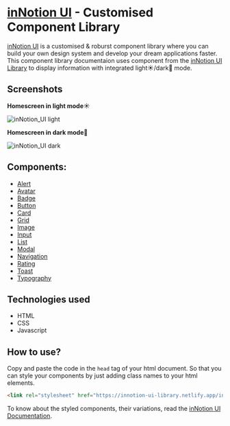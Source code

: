 # [inNotion UI](https://innotion-ui.netlify.app/) - Customised Component Library

[inNotion UI](https://innotion-ui.netlify.app/) is a customised & roburst component library where you can build your own design system and develop your dream applications faster. This component library documentaion uses component from the [inNotion UI Library](https://github.com/nayyyhaa/inNotion-UI-library) to display information with integrated light☀️/dark🌙 mode.

## Screenshots

**Homescreen in light mode**☀️

![inNotion_UI light](https://dev-to-uploads.s3.amazonaws.com/uploads/articles/k8jm757qxk83fwhxh634.png)

**Homescreen in dark mode**🌙

![inNotion_UI dark](https://user-images.githubusercontent.com/46138150/152549087-f26904f9-a5a5-4bfd-b8ea-2b4b22cde62c.png)

## Components:

- [Alert](https://innotion-ui.netlify.app/docs/alert/)
- [Avatar](https://innotion-ui.netlify.app/docs/avatar/)
- [Badge](https://innotion-ui.netlify.app/docs/badge/)
- [Button](https://innotion-ui.netlify.app/docs/button/)
- [Card](https://innotion-ui.netlify.app/docs/card/)
- [Grid](https://innotion-ui.netlify.app/docs/grid/)
- [Image](https://innotion-ui.netlify.app/docs/image/)
- [Input](https://innotion-ui.netlify.app/docs/input/)
- [List](https://innotion-ui.netlify.app/docs/list/)
- [Modal](https://innotion-ui.netlify.app/docs/modal/)
- [Navigation](https://innotion-ui.netlify.app/docs/navigation/)
- [Rating](https://innotion-ui.netlify.app/docs/rating/)
- [Toast](https://innotion-ui.netlify.app/docs/toast/)
- [Typography](https://innotion-ui.netlify.app/docs/typography/)

## Technologies used
- HTML
- CSS
- Javascript

## How to use?
Copy and paste the code in the `head` tag of your html document. So that you can style your components by just adding class names to your html elements.

```html
<link rel="stylesheet" href="https://innotion-ui-library.netlify.app/in-notion.css">
```

To know about the styled components, their variations, read the [inNotion UI Documentation](https://innotion-ui.netlify.app/).
